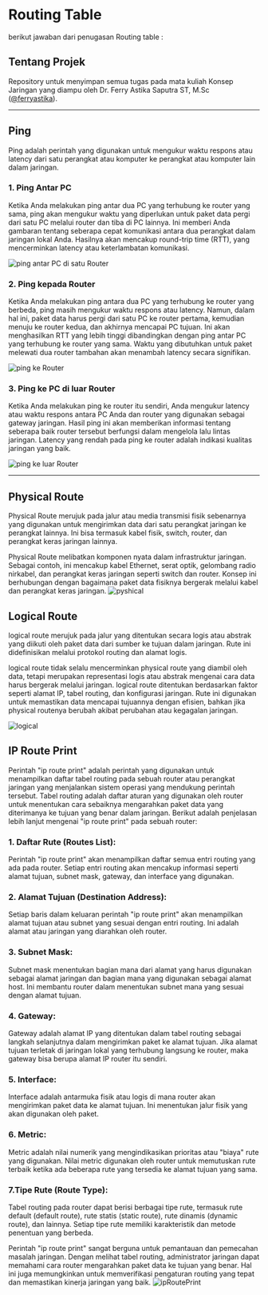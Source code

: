 # Routing Table
berikut jawaban dari penugasan Routing table : 
## Tentang Projek

Repository untuk menyimpan semua tugas pada mata kuliah Konsep Jaringan yang diampu oleh Dr. Ferry Astika Saputra ST, M.Sc ([@ferryastika](https://github.com/ferryastika)).

---
## Ping
Ping adalah perintah yang digunakan untuk mengukur waktu respons atau latency dari satu perangkat atau komputer ke perangkat atau komputer lain dalam jaringan.
### 1. Ping Antar PC 
Ketika Anda melakukan ping antar dua PC yang terhubung ke router yang sama, ping akan mengukur waktu yang diperlukan untuk paket data pergi dari satu PC melalui router dan tiba di PC lainnya. Ini memberi Anda gambaran tentang seberapa cepat komunikasi antara dua perangkat dalam jaringan lokal Anda. Hasilnya akan mencakup round-trip time (RTT), yang mencerminkan latency atau keterlambatan komunikasi.

![ping antar PC di satu Router](./assets/ping.jpg)

### 2. Ping kepada Router
Ketika Anda melakukan ping antara dua PC yang terhubung ke router yang berbeda, ping masih mengukur waktu respons atau latency. Namun, dalam hal ini, paket data harus pergi dari satu PC ke router pertama, kemudian menuju ke router kedua, dan akhirnya mencapai PC tujuan. Ini akan menghasilkan RTT yang lebih tinggi dibandingkan dengan ping antar PC yang terhubung ke router yang sama. Waktu yang dibutuhkan untuk paket melewati dua router tambahan akan menambah latency secara signifikan.

![ping ke Router](./assets/pingtoRouter.jpg)

### 3. Ping ke PC di luar Router
Ketika Anda melakukan ping ke router itu sendiri, Anda mengukur latency atau waktu respons antara PC Anda dan router yang digunakan sebagai gateway jaringan. Hasil ping ini akan memberikan informasi tentang seberapa baik router tersebut berfungsi dalam mengelola lalu lintas jaringan. Latency yang rendah pada ping ke router adalah indikasi kualitas jaringan yang baik.

![ping ke luar Router](./assets/pingtoOther.jpg)

---
## Physical Route
Physical Route merujuk pada jalur atau media transmisi fisik sebenarnya yang digunakan untuk mengirimkan data dari satu perangkat jaringan ke perangkat lainnya. Ini bisa termasuk kabel fisik, switch, router, dan perangkat keras jaringan lainnya.

Physical Route melibatkan komponen nyata dalam infrastruktur jaringan. Sebagai contoh, ini mencakup kabel Ethernet, serat optik, gelombang radio nirkabel, dan perangkat keras jaringan seperti switch dan router. Konsep ini berhubungan dengan bagaimana paket data fisiknya bergerak melalui kabel dan perangkat keras jaringan.
![pyshical](./assets/pyshical.jpg)

## Logical Route
logical route merujuk pada jalur yang ditentukan secara logis atau abstrak yang diikuti oleh paket data dari sumber ke tujuan dalam jaringan. Rute ini didefinisikan melalui protokol routing dan alamat logis.

logical route tidak selalu mencerminkan physical route yang diambil oleh data, tetapi merupakan representasi logis atau abstrak mengenai cara data harus bergerak melalui jaringan. logical route ditentukan berdasarkan faktor seperti alamat IP, tabel routing, dan konfigurasi jaringan. Rute ini digunakan untuk memastikan data mencapai tujuannya dengan efisien, bahkan jika physical routenya berubah akibat perubahan atau kegagalan jaringan.

![logical](./assets/logical.jpg)

## IP Route Print

Perintah "ip route print" adalah perintah yang digunakan untuk menampilkan daftar tabel routing pada sebuah router atau perangkat jaringan yang menjalankan sistem operasi yang mendukung perintah tersebut. Tabel routing adalah daftar aturan yang digunakan oleh router untuk menentukan cara sebaiknya mengarahkan paket data yang diterimanya ke tujuan yang benar dalam jaringan. Berikut adalah penjelasan lebih lanjut mengenai "ip route print" pada sebuah router:

### 1. Daftar Rute (Routes List):

Perintah "ip route print" akan menampilkan daftar semua entri routing yang ada pada router. Setiap entri routing akan mencakup informasi seperti alamat tujuan, subnet mask, gateway, dan interface yang digunakan.

### 2. Alamat Tujuan (Destination Address):

Setiap baris dalam keluaran perintah "ip route print" akan menampilkan alamat tujuan atau subnet yang sesuai dengan entri routing. Ini adalah alamat atau jaringan yang diarahkan oleh router.

### 3. Subnet Mask:

Subnet mask menentukan bagian mana dari alamat yang harus digunakan sebagai alamat jaringan dan bagian mana yang digunakan sebagai alamat host. Ini membantu router dalam menentukan subnet mana yang sesuai dengan alamat tujuan.

### 4. Gateway:

Gateway adalah alamat IP yang ditentukan dalam tabel routing sebagai langkah selanjutnya dalam mengirimkan paket ke alamat tujuan. Jika alamat tujuan terletak di jaringan lokal yang terhubung langsung ke router, maka gateway bisa berupa alamat IP router itu sendiri.

### 5. Interface:

Interface adalah antarmuka fisik atau logis di mana router akan mengirimkan paket data ke alamat tujuan. Ini menentukan jalur fisik yang akan digunakan oleh paket.

### 6. Metric:

Metric adalah nilai numerik yang mengindikasikan prioritas atau "biaya" rute yang digunakan. Nilai metric digunakan oleh router untuk memutuskan rute terbaik ketika ada beberapa rute yang tersedia ke alamat tujuan yang sama.

### 7.Tipe Rute (Route Type):

Tabel routing pada router dapat berisi berbagai tipe rute, termasuk rute default (default route), rute statis (static route), rute dinamis (dynamic route), dan lainnya. Setiap tipe rute memiliki karakteristik dan metode penentuan yang berbeda.


Perintah "ip route print" sangat berguna untuk pemantauan dan pemecahan masalah jaringan. Dengan melihat tabel routing, administrator jaringan dapat memahami cara router mengarahkan paket data ke tujuan yang benar. Hal ini juga memungkinkan untuk memverifikasi pengaturan routing yang tepat dan memastikan kinerja jaringan yang baik.
![ipRoutePrint](./assets/ipRoutePrint.jpg)



